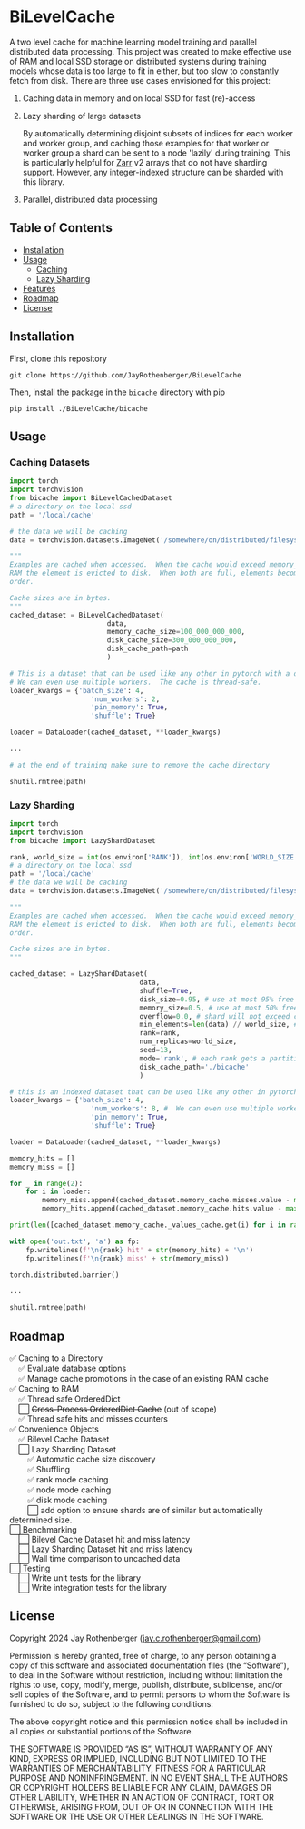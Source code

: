 # BiLevelCache

A two level cache for machine learning model training and parallel distributed data processing.  This project was created to make effective use of RAM and local SSD storage on distributed systems during training models whose data is too large to fit in either, but too slow to constantly fetch from disk.  There are three use cases envisioned for this project:

1. Caching data in memory and on local SSD for fast (re)-access
2. Lazy sharding of large datasets

    By automatically determining disjoint subsets of indices for each worker and worker group, and caching those examples for that worker or worker group a shard can be sent to a node 'lazily' during training.  This is particularly helpful for [Zarr](https://zarr.readthedocs.io/en/stable/)  v2 arrays that do not have sharding support.  However, any integer-indexed structure can be sharded with this library.
3. Parallel, distributed data processing


## Table of Contents
- [Installation](#installation)
- [Usage](#usage)
    + [Caching](#caching-datasets)
    + [Lazy Sharding](#lazy-sharding)
- [Features](#features)
- [Roadmap](#roadmap)
- [License](#license)

## Installation 
First, clone this repository

`git clone https://github.com/JayRothenberger/BiLevelCache`

Then, install the package in the `bicache` directory with pip

`pip install ./BiLevelCache/bicache`

## Usage

### Caching Datasets
```python 
import torch
import torchvision
from bicache import BiLevelCachedDataset
# a directory on the local ssd
path = '/local/cache'

# the data we will be caching
data = torchvision.datasets.ImageNet('/somewhere/on/distributed/filesystem')

"""
Examples are cached when accessed.  When the cache would exceed memory_cache_size bytes in 
RAM the element is evicted to disk.  When both are full, elements become uncached in LRU 
order.

Cache sizes are in bytes.
"""
cached_dataset = BiLevelCachedDataset(
                        data, 
                        memory_cache_size=100_000_000_000, 
                        disk_cache_size=300_000_000_000, 
                        disk_cache_path=path
                        )

# This is a dataset that can be used like any other in pytorch with a dataloader.
# We can even use multiple workers.  The cache is thread-safe.
loader_kwargs = {'batch_size': 4, 
                    'num_workers': 2, 
                    'pin_memory': True,
                    'shuffle': True}

loader = DataLoader(cached_dataset, **loader_kwargs)

...

# at the end of training make sure to remove the cache directory

shutil.rmtree(path)
```

### Lazy Sharding

```python
import torch
import torchvision
from bicache import LazyShardDataset

rank, world_size = int(os.environ['RANK']), int(os.environ['WORLD_SIZE'])
# a directory on the local ssd
path = '/local/cache'
# the data we will be caching
data = torchvision.datasets.ImageNet('/somewhere/on/distributed/filesystem')

"""
Examples are cached when accessed.  When the cache would exceed memory_cache_size bytes in 
RAM the element is evicted to disk.  When both are full, elements become uncached in LRU 
order.

Cache sizes are in bytes.
"""

cached_dataset = LazyShardDataset(
                                data,
                                shuffle=True,
                                disk_size=0.95, # use at most 95% free disk space
                                memory_size=0.5, # use at most 50% free RAM
                                overflow=0.0, # shard will not exceed cache size
                                min_elements=len(data) // world_size, # shards are at least 
                                rank=rank,
                                num_replicas=world_size,
                                seed=13,
                                mode='rank', # each rank gets a partition of indices
                                disk_cache_path='./bicache'
                                )

# this is an indexed dataset that can be used like any other in pytorch with a dataloader
loader_kwargs = {'batch_size': 4, 
                    'num_workers': 8, #  We can even use multiple workers.
                    'pin_memory': True,
                    'shuffle': True}

loader = DataLoader(cached_dataset, **loader_kwargs)

memory_hits = []
memory_miss = []

for _ in range(2):
    for i in loader:
        memory_miss.append(cached_dataset.memory_cache.misses.value - max(memory_miss + [0]))
        memory_hits.append(cached_dataset.memory_cache.hits.value - max(memory_hits + [0]))

print(len([cached_dataset.memory_cache._values_cache.get(i) for i in range(8) if cached_dataset.memory_cache._values_cache.get(i) is not None]))

with open('out.txt', 'a') as fp:
    fp.writelines(f'\n{rank} hit' + str(memory_hits) + '\n')
    fp.writelines(f'\n{rank} miss' + str(memory_miss))

torch.distributed.barrier()

...

shutil.rmtree(path)
```

## Roadmap
✅ Caching to a Directory\
&nbsp;&nbsp;&nbsp;&nbsp;✅ Evaluate database options\
&nbsp;&nbsp;&nbsp;&nbsp;✅ Manage cache promotions in the case of an existing RAM cache\
✅ Caching to RAM\
&nbsp;&nbsp;&nbsp;&nbsp;✅ Thread safe OrderedDict\
&nbsp;&nbsp;&nbsp;&nbsp;⬜️ ~~Cross-Process OrderedDict Cache~~ (out of scope)\
&nbsp;&nbsp;&nbsp;&nbsp;✅ Thread safe hits and misses counters\
✅ Convenience Objects\
&nbsp;&nbsp;&nbsp;&nbsp;✅ Bilevel Cache Dataset\
&nbsp;&nbsp;&nbsp;&nbsp;⬜️ Lazy Sharding Dataset\
&nbsp;&nbsp;&nbsp;&nbsp;&nbsp;&nbsp;&nbsp;&nbsp;✅ Automatic cache size discovery\
&nbsp;&nbsp;&nbsp;&nbsp;&nbsp;&nbsp;&nbsp;&nbsp;✅ Shuffling\
&nbsp;&nbsp;&nbsp;&nbsp;&nbsp;&nbsp;&nbsp;&nbsp;✅ rank mode caching\
&nbsp;&nbsp;&nbsp;&nbsp;&nbsp;&nbsp;&nbsp;&nbsp;✅ node mode caching\
&nbsp;&nbsp;&nbsp;&nbsp;&nbsp;&nbsp;&nbsp;&nbsp;✅ disk mode caching\
&nbsp;&nbsp;&nbsp;&nbsp;&nbsp;&nbsp;&nbsp;&nbsp;⬜️ add option to ensure shards are of similar but automatically determined size.\
⬜️ Benchmarking\
&nbsp;&nbsp;&nbsp;&nbsp;⬜️ Bilevel Cache Dataset hit and miss latency\
&nbsp;&nbsp;&nbsp;&nbsp;⬜️ Lazy Sharding Dataset hit and miss latency\
&nbsp;&nbsp;&nbsp;&nbsp;⬜️ Wall time comparison to uncached data\
⬜️ Testing\
&nbsp;&nbsp;&nbsp;&nbsp;⬜️ Write unit tests for the library\
&nbsp;&nbsp;&nbsp;&nbsp;⬜️ Write integration tests for the library

## License
[def]: #license
Copyright 2024 Jay Rothenberger (jay.c.rothenberger@gmail.com)

Permission is hereby granted, free of charge, to any person obtaining a copy of this software and associated documentation files (the “Software”), to deal in the Software without restriction, including without limitation the rights to use, copy, modify, merge, publish, distribute, sublicense, and/or sell copies of the Software, and to permit persons to whom the Software is furnished to do so, subject to the following conditions:

The above copyright notice and this permission notice shall be included in all copies or substantial portions of the Software.

THE SOFTWARE IS PROVIDED “AS IS”, WITHOUT WARRANTY OF ANY KIND, EXPRESS OR IMPLIED, INCLUDING BUT NOT LIMITED TO THE WARRANTIES OF MERCHANTABILITY, FITNESS FOR A PARTICULAR PURPOSE AND NONINFRINGEMENT. IN NO EVENT SHALL THE AUTHORS OR COPYRIGHT HOLDERS BE LIABLE FOR ANY CLAIM, DAMAGES OR OTHER LIABILITY, WHETHER IN AN ACTION OF CONTRACT, TORT OR OTHERWISE, ARISING FROM, OUT OF OR IN CONNECTION WITH THE SOFTWARE OR THE USE OR OTHER DEALINGS IN THE SOFTWARE.